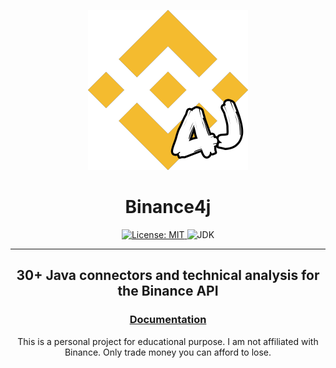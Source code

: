<!-- logo -->

<p align="center">
	<img src="./static/img/logo/logo-256_x_256.png" width="256" height="256" />
</p>

<h1 align="center">Binance4j</h1>

<!-- badges -->

<p align="center">
	<a href="https://opensource.org/licenses/MIT">
		<img src="https://img.shields.io/badge/License-MIT-yellow.svg" alt="License: MIT"/>
	</a>
	<img src="https://img.shields.io/badge/jdk-17-blue" alt="JDK" />
</p>

<!-- description -->
****
<h2 align="center">30+ Java connectors and technical analysis for the Binance API</h2>

<h3 align="center">
	<a href="https://binance4j.github.io/binance4j/binance4j-documentation">
		Documentation
	</a>
</h3>

<!-- disclaimer -->

<p align="center">
This is a personal project for educational purpose. I am not affiliated with Binance. Only trade money you can afford to lose.
</p>